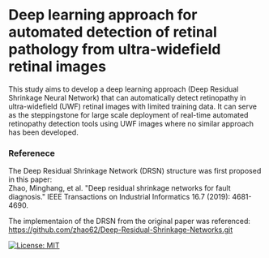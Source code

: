 #  Deep learning approach for automated detection of retinal pathology from ultra-widefield retinal images
This study aims to develop a deep learning approach (Deep Residual Shrinkage Neural Network) that can automatically detect retinopathy in
ultra-widefield (UWF) retinal images with limited training data. It can serve as the steppingstone for large scale
deployment of real-time automated retinopathy detection tools using UWF images where no similar approach
has been developed.

### Referenece
The Deep Residual Shrinkage Network (DRSN) structure was first proposed in this paper:  
Zhao, Minghang, et al. "Deep residual shrinkage networks for fault diagnosis." IEEE Transactions on Industrial Informatics 16.7 (2019): 4681-4690.

The implementaion of the DRSN from the original paper was referenced:  
https://github.com/zhao62/Deep-Residual-Shrinkage-Networks.git



[![License: MIT](https://img.shields.io/badge/License-MIT-yellow.svg)](https://opensource.org/licenses/MIT)
